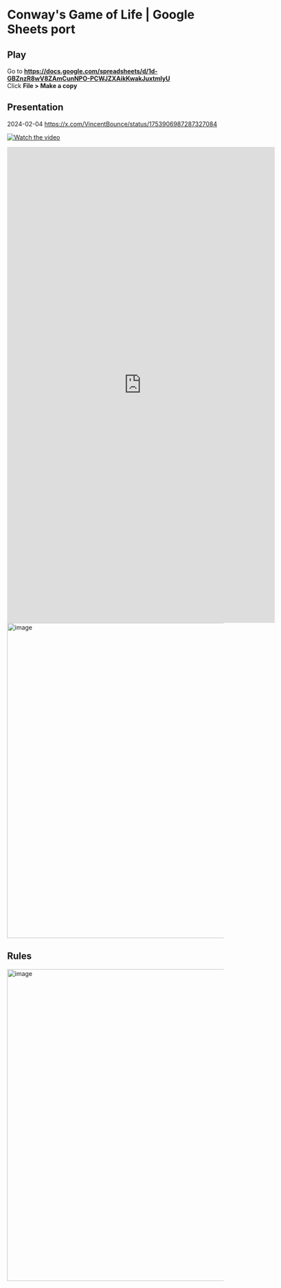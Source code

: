 # Conway's Game of Life | Google Sheets port

## Play

Go to **https://docs.google.com/spreadsheets/d/1d-GBZnzR8wV8ZAmCunNPO-PCWJZXAikKwakJuxtmlyU** \
Click **File > Make a copy**

## Presentation

2024-02-04 https://x.com/VincentBounce/status/1753906987287327084

[![Watch the video](https://img.youtube.com/vi/T-D1KVIuvjA/maxresdefault.jpg)](https://youtu.be/Za2HlAjVzag)

<iframe width="623" height="1108" src="https://www.youtube.com/embed/Za2HlAjVzag" title="Conway&#39;s Game of Life 🕹 NO CODE 👾 Just 2 Excel formulas" frameborder="0" allow="accelerometer; autoplay; clipboard-write; encrypted-media; gyroscope; picture-in-picture; web-share" referrerpolicy="strict-origin-when-cross-origin" allowfullscreen></iframe>

<img width="734" alt="image" src="https://github.com/user-attachments/assets/666b6767-42c4-435e-897a-96e884bd5202" />

## Rules

<img width="726" alt="image" src="https://github.com/user-attachments/assets/757f3fa1-f39e-45f3-86f3-220f7d847e98" />
